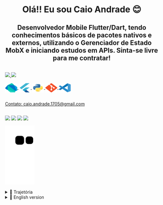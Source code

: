 <h1 align="center">
Olá!! Eu sou Caio Andrade 😊
</h1>
<h2 align="center">
Desenvolvedor Mobile Flutter/Dart, tendo conhecimentos básicos de pacotes nativos e externos, utilizando o Gerenciador de Estado MobX e iniciando estudos em APIs.
Sinta-se livre para me contratar!
</h2>
<div><br>
  <a href="https://github.com/Caio1705">
  <img height="180em" src="https://github-readme-stats.vercel.app/api?username=Caio1705&show_icons=true&theme=dracula&include_all_commits=true&count_private=true"/>
  <img height="180em" src="https://github-readme-stats.vercel.app/api/top-langs/?username=Caio1705&layout=compact&langs_count=7&theme=dracula"/>
</div>
<div style="display: inline_block"><br>
  <img align="center" alt="Dart" height="30" width="40" src="https://raw.githubusercontent.com/devicons/devicon/master/icons/dart/dart-original.svg">
  <img align="center" alt="Flutter" height="30" width="40" src="https://raw.githubusercontent.com/devicons/devicon/master/icons/flutter/flutter-original.svg">
  <img align="center" alt="Python" height="30" width="40" src="https://raw.githubusercontent.com/devicons/devicon/master/icons/python/python-original.svg">
  <img align="center" alt="Git" height="30" width="40" src="https://raw.githubusercontent.com/devicons/devicon/master/icons/git/git-original.svg">
  <img align="center" alt="VSCode" height="30" width="40" src="https://raw.githubusercontent.com/devicons/devicon/master/icons/vscode/vscode-original.svg">
</div>
  
  ##
  
  <p>Contato: caio.andrade.1705@gmail.com</p>
  
  ##
  
  <div>
    <a href="https://www.instagram.com/ca.io.7/" target="_blank"><img src="https://img.shields.io/badge/-Instagram-%23E4405F?style=for-the-badge&logo=instagram&logoColor=white" target="_blank"></a>
    <a href="https://discordapp.com/users/506211628102975489/" target="_blank"><img src="https://img.shields.io/badge/Discord-7289DA?style=for-the-badge&logo=discord&logoColor=white" target="_blank"></a>
    <a href = "mailto:caio.andrade.1705@gmail.com"><img src="https://img.shields.io/badge/Gmail-D14836?style=for-the-badge&logo=gmail&logoColor=white" target="_blank"></a>
    <a href="https://www.linkedin.com/in/caio-andrade-3b668a1b4/" target="_blank"><img src="https://img.shields.io/badge/-LinkedIn-%230077B5?style=for-the-badge&logo=linkedin&logoColor=white" target="_blank"></a> 
  </div>
  </p>
  
  ![snake gif](https://github.com/Caio1705/Caio1705/blob/output/github-contribution-grid-snake.svg)
  
<details> 
<summary>📃 Trajetória</summary>

## Formação

- 📖 **Engenharia Elétrica**\
📆 2022 - 2026\
📍 **Universidade Federal de Sergipe** - Aracaju, Brasil
                                                                                                                                     
- 📖 **Inglês**\
📆 2017 - 2020\
📍 **Wizard By Pearson** - Sinop, Brasil                                                                                                                               
 
- 📖 **Ensino Médio Téc. Automação Industrial**\
📆 2018 - 2020\
📍 **Instituto Federal de Mato Grosso** - Sinop, Brasil  
                                                                                                                                     
## Experiência
                                                          
<img align="right" src="https://img.shields.io/badge/C-00599C?style=for-the-badge&logo=c&logoColor=white" />
<img align="right" src="https://img.shields.io/badge/C%2B%2B-00599C?style=for-the-badge&logo=c%2B%2B&logoColor=white" />
<img align="right" src="https://img.shields.io/badge/Trello-0052CC?style=for-the-badge&logo=trello&logoColor=white" />                                                                                                                      

- 👨‍💻 **Projeto de Extensão | Escuderia UFSAE - Equipe de Fórmula SAE BRASIL**\
📆 2022 - Em andamento\
📍 **Universidade Federal de Sergipe** - Grande Aracaju, Brasil                                                                                                                                       

<img align="right" src="https://img.shields.io/badge/Arduino_IDE-00979D?style=for-the-badge&logo=arduino&logoColor=white" /> 
<img align="right" src="https://img.shields.io/badge/Audacity-0000CC?style=for-the-badge&logo=audacity&logoColor=white" />
<img align="right" src="https://img.shields.io/badge/Canva-%2300C4CC.svg?&style=for-the-badge&logo=Canva&logoColor=white" /> 

- 👨‍💻 **Bolsista | Programa de Educação Tutorial - PET Engenharia Elétrica - UFMT**\
📆 2021 - 2022\
📍 **Universidade Federal de Mato Grosso** - Cuiabá, Brasil                                                               
</details>

  

<details>   
<summary>📃 English version </summary>
<h1 align="center">
Hello!! I'm Caio Andrade 😊
</h1>
<h2 align="center">
Mobile Flutter/Dart developer, having basic knowledge of native and external packages, using MobX State Manager and starting with APIs. I'm looking for my first job as a Jr. Developer. :)
Feel free to hire me!
</h2>
<div><br>
  <a href="https://github.com/Caio1705">
  <img height="180em" src="https://github-readme-stats.vercel.app/api?username=Caio1705&show_icons=true&theme=dracula&include_all_commits=true&count_private=true"/>
  <img height="180em" src="https://github-readme-stats.vercel.app/api/top-langs/?username=Caio1705&layout=compact&langs_count=7&theme=dracula"/>
</div>
<div style="display: inline_block"><br>
  <img align="center" alt="Dart" height="30" width="40" src="https://raw.githubusercontent.com/devicons/devicon/master/icons/dart/dart-original.svg">
  <img align="center" alt="Flutter" height="30" width="40" src="https://raw.githubusercontent.com/devicons/devicon/master/icons/flutter/flutter-original.svg">
  <img align="center" alt="Python" height="30" width="40" src="https://raw.githubusercontent.com/devicons/devicon/master/icons/python/python-original.svg">
  <img align="center" alt="VSCode" height="30" width="40" src="https://raw.githubusercontent.com/devicons/devicon/master/icons/vscode/vscode-original.svg">
</div>
  
  ##
  
   <p>Contact: caio.andrade.1705@gmail.com</p>
  
  ##
  
  <div>
    <a href="https://www.instagram.com/ca.io.7/" target="_blank"><img src="https://img.shields.io/badge/-Instagram-%23E4405F?style=for-the-badge&logo=instagram&logoColor=white" target="_blank"></a>
    <a href="https://discordapp.com/users/506211628102975489/" target="_blank"><img src="https://img.shields.io/badge/Discord-7289DA?style=for-the-badge&logo=discord&logoColor=white" target="_blank"></a>
    <a href = "mailto:caio.andrade.1705@gmail.com"><img src="https://img.shields.io/badge/Gmail-D14836?style=for-the-badge&logo=gmail&logoColor=white" target="_blank"></a>
    <a href="https://www.linkedin.com/in/https://www.linkedin.com/in/caio-andrade-3b668a1b4/" target="_blank"><img src="https://img.shields.io/badge/-LinkedIn-%230077B5?style=for-the-badge&logo=linkedin&logoColor=white" target="_blank"></a> 
  </div>
  </p>
  
  ![snake gif](https://github.com/Caio1705/Caio1705/blob/output/github-contribution-grid-snake.svg)
  
<details> 
<summary>📃 Trajectory</summary>

## Education

- 📖 **Electric Engineering**\
📆 2022 - 2026\
📍 **Federal University of Sergipe** - Great Aracaju, Brazil
                                                                                                                                     
- 📖 **English**\
📆 2017 - 2020\
📍 **Wizard By Pearson** - Sinop, Brazil                                                                                                                               
 
- 📖 **High School Tec. Industrial Automation**\
📆 2018 - 2020\
📍 **Federal Institute of Mato Grosso** - Sinop, Brazil  
                                                                                                                                     
## Experience
                                                          
<img align="right" src="https://img.shields.io/badge/C-00599C?style=for-the-badge&logo=c&logoColor=white" />
<img align="right" src="https://img.shields.io/badge/C%2B%2B-00599C?style=for-the-badge&logo=c%2B%2B&logoColor=white" />
<img align="right" src="https://img.shields.io/badge/Trello-0052CC?style=for-the-badge&logo=trello&logoColor=white" />                                                                                                                      

- 👨‍💻 **Extension Project | Escuderia UFSAE - BRAZIL Fórmula SAE Team**\
📆 2022 - In progress\
📍 **Federal University of Sergipe** - Great Aracaju, Brazil                                                                                                                                       

<img align="right" src="https://img.shields.io/badge/Arduino_IDE-00979D?style=for-the-badge&logo=arduino&logoColor=white" /> 
<img align="right" src="https://img.shields.io/badge/Audacity-0000CC?style=for-the-badge&logo=audacity&logoColor=white" />
<img align="right" src="https://img.shields.io/badge/Canva-%2300C4CC.svg?&style=for-the-badge&logo=Canva&logoColor=white" /> 

- 👨‍💻 **Scholarship | Tutorial Education Program - PET Electric Engineering - UFMT**\
📆 2021 - 2022\
📍 **Federal University of Mato Grosso** - Cuiabá, Brazil                                                               
</details>

  
</details>

